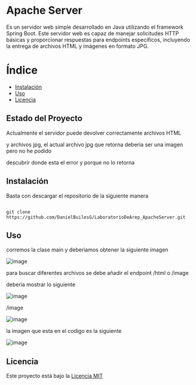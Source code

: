 # Apache Server

Es un servidor web simple desarrollado en Java utilizando el framework Spring Boot. Este servidor web es capaz de manejar solicitudes HTTP básicas y proporcionar respuestas para endpoints específicos, incluyendo la entrega de archivos HTML y imágenes en formato JPG.

# Índice
- [Instalación](#instalación)
- [Uso](#uso)
- [Licencia](#licencia)

## Estado del Proyecto

Actualmente el servidor puede devolver correctamente archivos HTML

y archivos jpg, el actual archivo jpg que retorna deberia ser una imagen pero no he podido  

descubrir donde esta el error y porque no lo retorna 

## Instalación

Basta con descargar el repositorio de la siguiente manera 

```

git clone https://github.com/DanielBuilesG/LaboratorioDeArep_ApacheServer.git
```


## Uso

corremos la clase main y deberiamos obtener la siguiente imagen


![image](https://github.com/DanielBuilesG/LaboratorioDeArep_ApacheServer/assets/73034258/6f640d3e-f068-4348-a53d-50a93951db5b)



para buscar diferentes archivos se debe añadir el endpoint /html o /image

deberia mostrar lo siguiente 

![image](https://github.com/DanielBuilesG/LaboratorioDeArep_ApacheServer/assets/73034258/25ab5c4b-7986-43ca-8491-a30088eeb127)



/image

![image](https://github.com/DanielBuilesG/LaboratorioDeArep_ApacheServer/assets/73034258/97eed3a7-ec7e-4abd-a471-3f53ee3f2789)




la imagen que esta en el codigo es la siguiente

![image](https://github.com/DanielBuilesG/LaboratorioDeArep_ApacheServer/assets/73034258/d31a59db-3a20-44dc-b1a8-6ebc163a6c04)






## Licencia

Este proyecto está bajo la [Licencia MIT](https://opensource.org/license/mit/)


